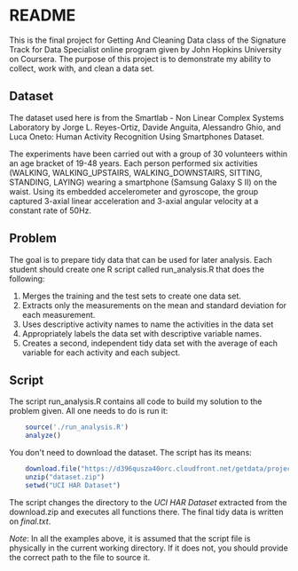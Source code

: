 # README

This is the final project for Getting And Cleaning Data class of the Signature Track for Data Specialist online program given by John Hopkins University on Coursera. The purpose of this project is to demonstrate my ability to collect, work with, and clean a data set.

## Dataset

The dataset used here is from the Smartlab - Non Linear Complex Systems Laboratory by Jorge L. Reyes-Ortiz, Davide Anguita, Alessandro Ghio, and Luca Oneto: Human Activity Recognition Using Smartphones Dataset.

The experiments have been carried out with a group of 30 volunteers within an age bracket of 19-48 years. Each person performed six activities (WALKING, WALKING_UPSTAIRS, WALKING_DOWNSTAIRS, SITTING, STANDING, LAYING) wearing a smartphone (Samsung Galaxy S II) on the waist. Using its embedded accelerometer and gyroscope, the group captured 3-axial linear acceleration and 3-axial angular velocity at a constant rate of 50Hz.

## Problem

The goal is to prepare tidy data that can be used for later analysis. Each student should create one R script called run_analysis.R that does the following: 

1. Merges the training and the test sets to create one data set.
2. Extracts only the measurements on the mean and standard deviation for each measurement. 
3. Uses descriptive activity names to name the activities in the data set
4. Appropriately labels the data set with descriptive variable names. 
5. Creates a second, independent tidy data set with the average of each variable for each activity and each subject. 

## Script

The script run_analysis.R contains all code to build my solution to the problem given. All one needs to do is run it:
```R
    source('./run_analysis.R')
    analyze()
```

You don't need to download the dataset. The script has its means:
```R
    download.file("https://d396qusza40orc.cloudfront.net/getdata/projectfiles/UCI%20HAR%20Dataset.zip", destfile="dataset.zip", method="wget")
    unzip("dataset.zip")
    setwd("UCI HAR Dataset")
```

The script changes the directory to the *UCI HAR Dataset* extracted from the download.zip and executes all functions there. The final tidy data is written on *final.txt*.

*Note*: In all the examples above, it is assumed that the script file is physically in the current working directory. If it does not, you should provide the correct path to the file to source it.